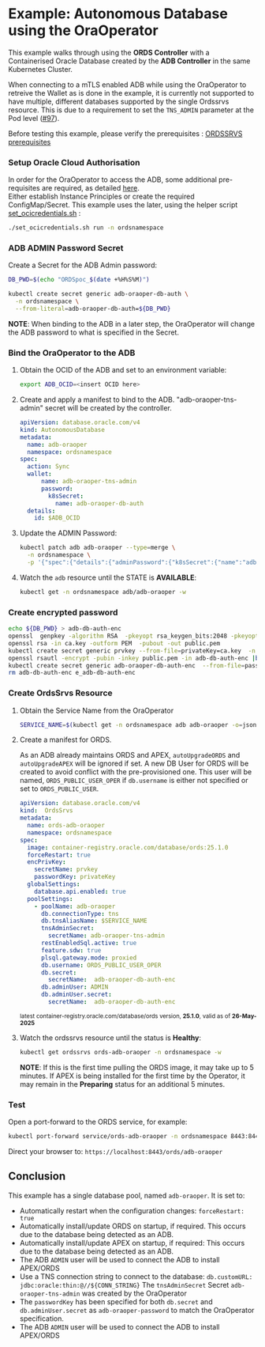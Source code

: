 # Example: Autonomous Database using the OraOperator

This example walks through using the **ORDS Controller** with a Containerised Oracle Database created by the **ADB Controller** in the same Kubernetes Cluster.

When connecting to a mTLS enabled ADB while using the OraOperator to retreive the Wallet as is done in the example, it is currently not supported to have multiple, different databases supported by the single Ordssrvs resource.  This is due to a requirement to set the `TNS_ADMIN` parameter at the Pod level ([#97](https://github.com/oracle/oracle-database-operator/issues/97)).

Before testing this example, please verify the prerequisites : [ORDSSRVS prerequisites](../README.md#prerequisites)

### Setup Oracle Cloud Authorisation

In order for the OraOperator to access the ADB, some additional pre-requisites are required, as detailed [here](https://github.com/oracle/oracle-database-operator/blob/main/docs/adb/ADB_PREREQUISITES.md).  
Either establish Instance Principles or create the required ConfigMap/Secret.  This example uses the later, using the helper script [set_ocicredentials.sh](https://github.com/oracle/oracle-database-operator/blob/main/set_ocicredentials.sh) :

```bash
./set_ocicredentials.sh run -n ordsnamespace
```

### ADB ADMIN Password Secret

Create a Secret for the ADB Admin password:

```bash
DB_PWD=$(echo "ORDSpoc_$(date +%H%S%M)")

kubectl create secret generic adb-oraoper-db-auth \
  -n ordsnamespace \
  --from-literal=adb-oraoper-db-auth=${DB_PWD}
```

**NOTE**: When binding to the ADB in a later step, the OraOperator will change the ADB password to what is specified in the Secret.

### Bind the OraOperator to the ADB

1. Obtain the OCID of the ADB and set to an environment variable:

    ```bash
    export ADB_OCID=<insert OCID here>
    ```

1. Create and apply a manifest to bind to the ADB.
    "adb-oraoper-tns-admin" secret will be created by the controller.

    ```yaml
    apiVersion: database.oracle.com/v4
    kind: AutonomousDatabase
    metadata:
      name: adb-oraoper
      namespace: ordsnamespace
    spec:
      action: Sync
      wallet:
          name: adb-oraoper-tns-admin
          password:
            k8sSecret:
              name: adb-oraoper-db-auth
      details:
        id: $ADB_OCID
    ```

1. Update the ADMIN Password:

    ```bash
    kubectl patch adb adb-oraoper --type=merge \
      -n ordsnamespace \
      -p '{"spec":{"details":{"adminPassword":{"k8sSecret":{"name":"adb-oraoper-db-auth"}}}}}'
    ```

1. Watch the `adb` resource until the STATE is **AVAILABLE**:

    ```bash
    kubectl get -n ordsnamespace adb/adb-oraoper -w
    ```

### Create encrypted password 

```bash
echo ${DB_PWD} > adb-db-auth-enc
openssl  genpkey -algorithm RSA  -pkeyopt rsa_keygen_bits:2048 -pkeyopt rsa_keygen_pubexp:65537 > ca.key
openssl rsa -in ca.key -outform PEM  -pubout -out public.pem
kubectl create secret generic prvkey --from-file=privateKey=ca.key  -n ordsnamespace
openssl rsautl -encrypt -pubin -inkey public.pem -in adb-db-auth-enc |base64 > e_adb-db-auth-enc
kubectl create secret generic adb-oraoper-db-auth-enc  --from-file=password=e_adb-db-auth-enc -n  ordsnamespace
rm adb-db-auth-enc e_adb-db-auth-enc
```

### Create OrdsSrvs Resource

1. Obtain the Service Name from the OraOperator

    ```bash
    SERVICE_NAME=$(kubectl get -n ordsnamespace adb adb-oraoper -o=jsonpath='{.spec.details.dbName}'_TP)
    ```

1. Create a manifest for ORDS.

    As an ADB already maintains ORDS and APEX, `autoUpgradeORDS` and `autoUpgradeAPEX` will be ignored if set.  A new DB User for ORDS will be created to avoid conflict with the pre-provisioned one.  This user will be
    named, `ORDS_PUBLIC_USER_OPER` if `db.username` is either not specified or set to `ORDS_PUBLIC_USER`.

    ```yaml
    apiVersion: database.oracle.com/v4
    kind:  OrdsSrvs
    metadata:
      name: ords-adb-oraoper
      namespace: ordsnamespace
    spec:
      image: container-registry.oracle.com/database/ords:25.1.0
      forceRestart: true
      encPrivKey:
        secretName: prvkey
        passwordKey: privateKey
      globalSettings:
        database.api.enabled: true
      poolSettings:
        - poolName: adb-oraoper
          db.connectionType: tns
          db.tnsAliasName: $SERVICE_NAME
          tnsAdminSecret:
            secretName: adb-oraoper-tns-admin
          restEnabledSql.active: true
          feature.sdw: true
          plsql.gateway.mode: proxied
          db.username: ORDS_PUBLIC_USER_OPER
          db.secret:
            secretName:  adb-oraoper-db-auth-enc
          db.adminUser: ADMIN
          db.adminUser.secret:
            secretName:  adb-oraoper-db-auth-enc
    ```
    <sup>latest container-registry.oracle.com/database/ords version, **25.1.0**, valid as of **26-May-2025**</sup>

1. Watch the ordssrvs resource until the status is **Healthy**:
    ```bash
    kubectl get ordssrvs ords-adb-oraoper -n ordsnamespace -w
    ```

    **NOTE**: If this is the first time pulling the ORDS image, it may take up to 5 minutes.  If APEX
    is being installed for the first time by the Operator, it may remain in the **Preparing** 
    status for an additional 5 minutes.


### Test

Open a port-forward to the ORDS service, for example:

```bash
kubectl port-forward service/ords-adb-oraoper -n ordsnamespace 8443:8443
```

Direct your browser to: `https://localhost:8443/ords/adb-oraoper`

## Conclusion

This example has a single database pool, named `adb-oraoper`.  It is set to:

* Automatically restart when the configuration changes: `forceRestart: true`
* Automatically install/update ORDS on startup, if required.  This occurs due to the database being detected as an ADB.
* Automatically install/update APEX on startup, if required: This occurs due to the database being detected as an ADB.
* The ADB `ADMIN` user will be used to connect the ADB to install APEX/ORDS
* Use a TNS connection string to connect to the database: `db.customURL: jdbc:oracle:thin:@//${CONN_STRING}`
  The `tnsAdminSecret` Secret `adb-oraoper-tns-admin` was created by the OraOperator
* The `passwordKey` has been specified for both `db.secret` and `db.adminUser.secret` as `adb-oraoper-password` to match the OraOperator specification.
* The ADB `ADMIN` user will be used to connect the ADB to install APEX/ORDS